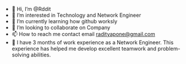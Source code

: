 - 👋 Hi, I’m @Rddit
- 👀 I’m interested in Technology and Network Engineer 
- 🌱 I’m currently learning how github worksly
- 💞️ I’m looking to collaborate on Company
- 📫 How to reach me contact email radityapone@gmail.com
- 💼 I have 3 months of work experience as a Network Engineer. This experience has helped me develop excellent teamwork and problem-solving abilities.

<!---
Rddit/Rddit is a ✨ special ✨ repository because its `README.md` (this file) appears on your GitHub profile.
You can click the Preview link to take a look at your changes.
--->
